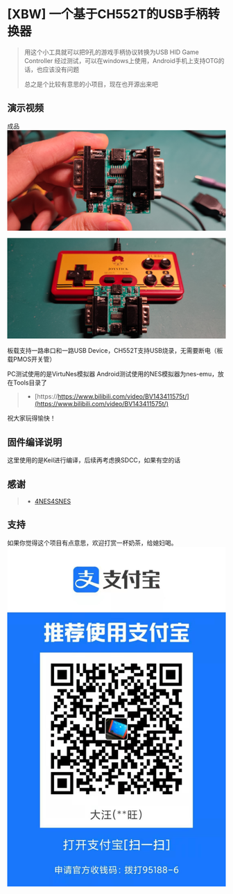 # [XBW] 一个基于CH552T的USB手柄转换器
> 
> 用这个小工具就可以把9孔的游戏手柄协议转换为USB HID Game Controller
> 经过测试，可以在windows上使用，Android手机上支持OTG的话，也应该没有问题
>
> 总之是个比较有意思的小项目，现在也开源出来吧


## 演示视频

成品
![](03.Image/ch552_1.jpg)

![](03.Image/ch552_2.jpg)

板载支持一路串口和一路USB Device，CH552T支持USB烧录，无需要断电（板载PMOS开关管）

PC测试使用的是VirtuNes模拟器
Android测试使用的NES模拟器为nes-emu，放在Tools目录了

> * [https://https://www.bilibili.com/video/BV143411575t/](https://www.bilibili.com/video/BV143411575t/)

祝大家玩得愉快！

## 固件编译说明
这里使用的是Keil进行编译，后续再考虑换SDCC，如果有空的话


## 感谢
> * [4NES4SNES](https://github.com/ishiyakazuo/CH551-4NES4SNES)

## 支持
如果你觉得这个项目有点意思，欢迎打赏一杯奶茶，给媳妇喝。
    ![](03.Image/SKM.jpg)
